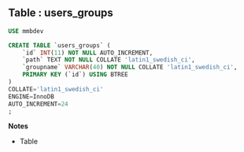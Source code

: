 Table : users_groups
--------------------

```SQL
USE mmbdev

CREATE TABLE `users_groups` (
	`id` INT(11) NOT NULL AUTO_INCREMENT,
	`path` TEXT NOT NULL COLLATE 'latin1_swedish_ci',
	`groupname` VARCHAR(40) NOT NULL COLLATE 'latin1_swedish_ci',
	PRIMARY KEY (`id`) USING BTREE
)
COLLATE='latin1_swedish_ci'
ENGINE=InnoDB
AUTO_INCREMENT=24
;
```
__Notes__

+ Table